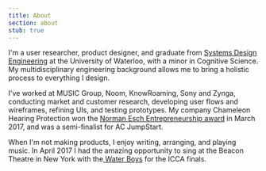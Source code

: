 ```yaml
---
title: About
section: about
stub: true
---
```


I'm a user researcher, product designer, and graduate from [Systems Design Engineering](https://uwaterloo.ca/systems-design-engineering/about-systems-design-engineering/what-systems-design-engineering) at the University of Waterloo, with a minor in Cognitive Science. My multidisciplinary engineering background allows me to bring a holistic process to everything I design. 

I've worked at MUSIC Group, Noom, KnowRoaming, Sony and Zynga, conducting market and customer research, developing user flows and wireframes, refining UIs, and testing prototypes. My company Chameleon Hearing Protection won the [Norman Esch Entrepreneurship award](https://uwaterloo.ca/engineering/news/six-teams-win-10000-each-annual-esch-awards) in March 2017, and was a semi-finalist for AC JumpStart.

When I'm not making products, I enjoy writing, arranging, and playing music. In April 2017 I had the amazing opportunity to sing at the Beacon Theatre in New York with the[ Water Boys](http://www.570news.com/2017/04/05/uw-capella-group-shot-world-title/) for the ICCA finals.